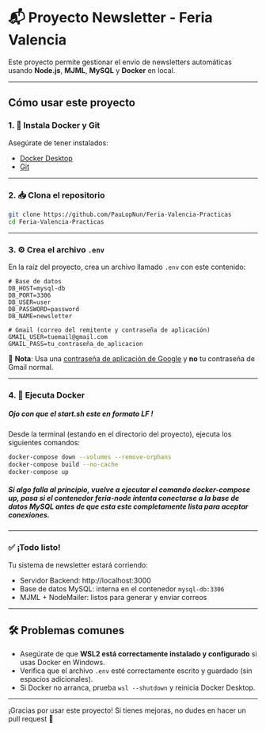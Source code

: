 # 📬 Proyecto Newsletter - Feria Valencia

Este proyecto permite gestionar el envío de newsletters automáticas usando **Node.js**, **MJML**, **MySQL** y **Docker** en local.

---

## Cómo usar este proyecto

### 1. 🐳 Instala Docker y Git

Asegúrate de tener instalados:

- [Docker Desktop](https://www.docker.com/products/docker-desktop)
- [Git](https://git-scm.com/downloads)

---

### 2. 📥 Clona el repositorio

```bash
git clone https://github.com/PauLopNun/Feria-Valencia-Practicas
cd Feria-Valencia-Practicas
```

---

### 3. ⚙️ Crea el archivo `.env`

En la raíz del proyecto, crea un archivo llamado `.env` con este contenido:

```env
# Base de datos
DB_HOST=mysql-db
DB_PORT=3306
DB_USER=user
DB_PASSWORD=password
DB_NAME=newsletter

# Gmail (correo del remitente y contraseña de aplicación)
GMAIL_USER=tuemail@gmail.com
GMAIL_PASS=tu_contraseña_de_aplicacion
```

🔐 **Nota**: Usa una [contraseña de aplicación de Google](https://support.google.com/accounts/answer/185833?hl=es) y **no** tu contraseña de Gmail normal.

---

### 4. 🧱 Ejecuta Docker

##### Ojo con que el start.sh este en formato LF !

Desde la terminal (estando en el directorio del proyecto), ejecuta los siguientes comandos:

```bash
docker-compose down --volumes --remove-orphans
docker-compose build --no-cache
docker-compose up
```
##### Si algo falla al principio, vuelve a ejecutar el comando docker-compose up, pasa si el contenedor feria-node intenta conectarse a la base de datos MySQL antes de que esta este completamente lista para aceptar conexiones. 

---

### ✅ ¡Todo listo!

Tu sistema de newsletter estará corriendo:

- Servidor Backend: http://localhost:3000 
- Base de datos MySQL: interna en el contenedor `mysql-db:3306`
- MJML + NodeMailer: listos para generar y enviar correos

---

## 🛠️ Problemas comunes

- Asegúrate de que **WSL2 está correctamente instalado y configurado** si usas Docker en Windows.
- Verifica que el archivo `.env` esté correctamente escrito y guardado (sin espacios adicionales).
- Si Docker no arranca, prueba `wsl --shutdown` y reinicia Docker Desktop.

---


¡Gracias por usar este proyecto! Si tienes mejoras, no dudes en hacer un pull request 🙌